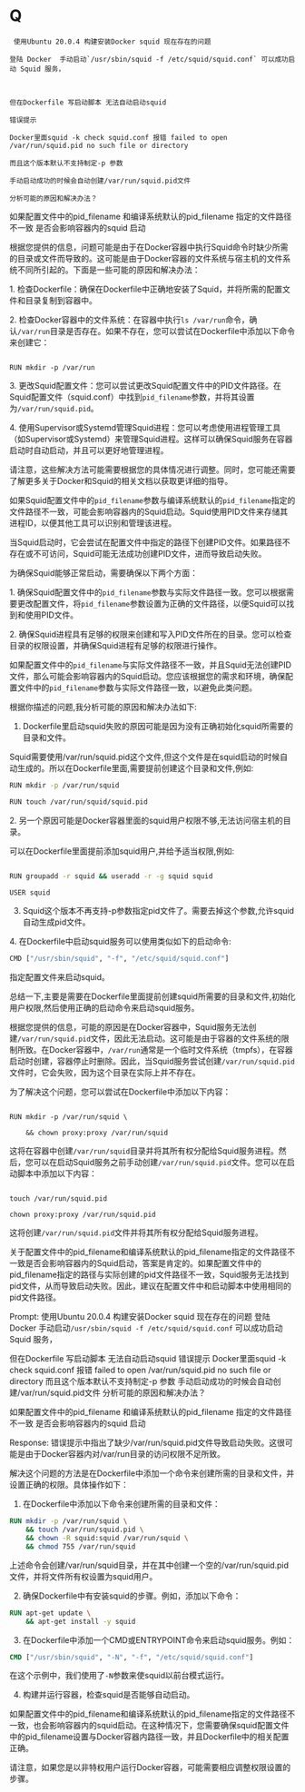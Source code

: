 # Q
``` 
 使用Ubuntu 20.0.4 构建安装Docker squid 现在存在的问题

登陆 Docker  手动启动`/usr/sbin/squid -f /etc/squid/squid.conf` 可以成功启动 Squid 服务，

  

但在Dockerfile 写启动脚本 无法自动启动squid 

错误提示

Docker里面squid -k check squid.conf 报错 failed to open /var/run/squid.pid no such file or directory 

而且这个版本默认不支持制定-p 参数

手动启动成功的时候会自动创建/var/run/squid.pid文件

分析可能的原因和解决办法？
``` 
  

如果配置文件中的pid_filename 和编译系统默认的pid_filename 指定的文件路径不一致 是否会影响容器内的squid 启动

根据您提供的信息，问题可能是由于在Docker容器中执行Squid命令时缺少所需的目录或文件而导致的。这可能是由于Docker容器的文件系统与宿主机的文件系统不同所引起的。下面是一些可能的原因和解决办法：

1. 检查Dockerfile：确保在Dockerfile中正确地安装了Squid，并将所需的配置文件和目录复制到容器中。

2. 检查Docker容器中的文件系统：在容器中执行`ls /var/run`命令，确认`/var/run`目录是否存在。如果不存在，您可以尝试在Dockerfile中添加以下命令来创建它：


```

RUN mkdir -p /var/run

```

  

3. 更改Squid配置文件：您可以尝试更改Squid配置文件中的PID文件路径。在Squid配置文件（squid.conf）中找到`pid_filename`参数，并将其设置为`/var/run/squid.pid`。

  
4. 使用Supervisor或Systemd管理Squid进程：您可以考虑使用进程管理工具（如Supervisor或Systemd）来管理Squid进程。这样可以确保Squid服务在容器启动时自动启动，并且可以更好地管理进程。

  

请注意，这些解决方法可能需要根据您的具体情况进行调整。同时，您可能还需要了解更多关于Docker和Squid的相关文档以获取更详细的指导。


如果Squid配置文件中的`pid_filename`参数与编译系统默认的`pid_filename`指定的文件路径不一致，可能会影响容器内的Squid启动。Squid使用PID文件来存储其进程ID，以便其他工具可以识别和管理该进程。


当Squid启动时，它会尝试在配置文件中指定的路径下创建PID文件。如果路径不存在或不可访问，Squid可能无法成功创建PID文件，进而导致启动失败。

  

为确保Squid能够正常启动，需要确保以下两个方面：

  

1. 确保Squid配置文件中的`pid_filename`参数与实际文件路径一致。您可以根据需要更改配置文件，将`pid_filename`参数设置为正确的文件路径，以便Squid可以找到和使用PID文件。

  
2. 确保Squid进程具有足够的权限来创建和写入PID文件所在的目录。您可以检查目录的权限设置，并确保Squid进程有足够的权限进行操作。

  
如果配置文件中的`pid_filename`与实际文件路径不一致，并且Squid无法创建PID文件，那么可能会影响容器内的Squid启动。您应该根据您的需求和环境，确保配置文件中的`pid_filename`参数与实际文件路径一致，以避免此类问题。

  

根据你描述的问题,我分析可能的原因和解决办法如下:


1. Dockerfile里启动squid失败的原因可能是因为没有正确初始化squid所需要的目录和文件。

Squid需要使用/var/run/squid.pid这个文件,但这个文件是在squid启动的时候自动生成的。所以在Dockerfile里面,需要提前创建这个目录和文件,例如:

``` bash
RUN mkdir -p /var/run/squid

RUN touch /var/run/squid/squid.pid
``` 
  

2. 另一个原因可能是Docker容器里面的squid用户权限不够,无法访问宿主机的目录。

  
可以在Dockerfile里面提前添加squid用户,并给予适当权限,例如:
``` bash 

RUN groupadd -r squid && useradd -r -g squid squid

USER squid
``` 

  
3. Squid这个版本不再支持-p参数指定pid文件了。需要去掉这个参数,允许squid自动生成pid文件。

  
4. 在Dockerfile中启动squid服务可以使用类似如下的启动命令:
``` bash
CMD ["/usr/sbin/squid", "-f", "/etc/squid/squid.conf"] 
``` 
  

指定配置文件来启动squid。

总结一下,主要是需要在Dockerfile里面提前创建squid所需要的目录和文件,初始化用户权限,然后使用正确的启动命令来启动squid服务。

根据您提供的信息，可能的原因是在Docker容器中，Squid服务无法创建`/var/run/squid.pid`文件，因此无法启动。这可能是由于容器的文件系统的限制所致。在Docker容器中，`/var/run`通常是一个临时文件系统（tmpfs），在容器启动时创建，容器停止时删除。因此，当Squid服务尝试创建`/var/run/squid.pid`文件时，它会失败，因为这个目录在实际上并不存在。

  

为了解决这个问题，您可以尝试在Dockerfile中添加以下内容：

  

```

RUN mkdir -p /var/run/squid \

    && chown proxy:proxy /var/run/squid

```

  

这将在容器中创建`/var/run/squid`目录并将其所有权分配给Squid服务进程。然后，您可以在启动Squid服务之前手动创建`/var/run/squid.pid`文件。您可以在启动脚本中添加以下内容：

  

```

touch /var/run/squid.pid

chown proxy:proxy /var/run/squid.pid

```

  

这将创建`/var/run/squid.pid`文件并将其所有权分配给Squid服务进程。

  

关于配置文件中的pid_filename和编译系统默认的pid_filename指定的文件路径不一致是否会影响容器内的Squid启动，答案是肯定的。如果配置文件中的pid_filename指定的路径与实际创建的pid文件路径不一致，Squid服务无法找到pid文件，从而导致启动失败。因此，建议在配置文件中和启动脚本中使用相同的pid文件路径。


Prompt:  使用Ubuntu 20.0.4 构建安装Docker squid 现在存在的问题
登陆 Docker  手动启动`/usr/sbin/squid -f /etc/squid/squid.conf` 可以成功启动 Squid 服务，

但在Dockerfile 写启动脚本 无法自动启动squid 
错误提示
Docker里面squid -k check squid.conf 报错 failed to open /var/run/squid.pid no such file or directory 
而且这个版本默认不支持制定-p 参数
手动启动成功的时候会自动创建/var/run/squid.pid文件
分析可能的原因和解决办法？

如果配置文件中的pid_filename 和编译系统默认的pid_filename 指定的文件路径不一致 是否会影响容器内的squid 启动

Response: 错误提示中指出了缺少/var/run/squid.pid文件导致启动失败。这很可能是由于Docker容器内对/var/run目录的访问权限不足所致。

解决这个问题的方法是在Dockerfile中添加一个命令来创建所需的目录和文件，并设置正确的权限。具体操作如下：

1. 在Dockerfile中添加以下命令来创建所需的目录和文件：

```Dockerfile
RUN mkdir -p /var/run/squid \
    && touch /var/run/squid.pid \
    && chown -R squid:squid /var/run/squid \
    && chmod 755 /var/run/squid
```

上述命令会创建/var/run/squid目录，并在其中创建一个空的/var/run/squid.pid文件，并将文件所有权设置为squid用户。

2. 确保Dockerfile中有安装squid的步骤。例如，添加以下命令：

```Dockerfile
RUN apt-get update \
    && apt-get install -y squid
```

3. 在Dockerfile中添加一个CMD或ENTRYPOINT命令来启动squid服务。例如：

```Dockerfile
CMD ["/usr/sbin/squid", "-N", "-f", "/etc/squid/squid.conf"]
```

在这个示例中，我们使用了`-N`参数来使squid以前台模式运行。

4. 构建并运行容器，检查squid是否能够自动启动。

如果配置文件中的pid_filename和编译系统默认的pid_filename指定的文件路径不一致，也会影响容器内的squid启动。在这种情况下，您需要确保squid配置文件中的pid_filename设置与Docker容器内路径一致，并且Dockerfile中的相关配置正确。

请注意，如果您是以非特权用户运行Docker容器，可能需要相应调整权限设置的步骤。
